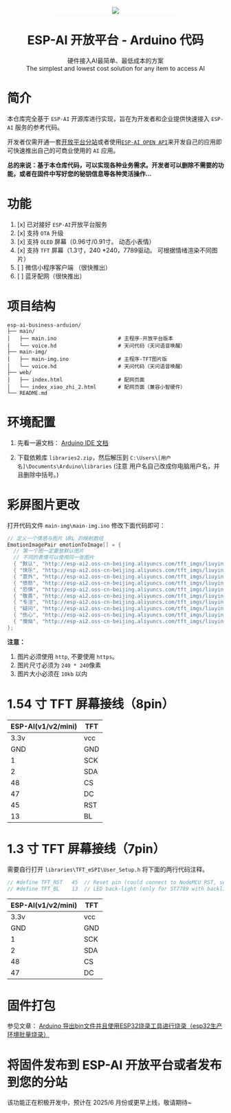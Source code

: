 <div align="center"> 
<a name="readme-top"></a>

<div style="background:#fff;border-radius: 12px;width:300px;">
  <img src="https://espai.fun/images/logo.png"/> 
</div> 

<h1>ESP-AI 开放平台 - Arduino 代码</h1>

硬件接入AI最简单、最低成本的方案<br/>The simplest and lowest cost solution for any item to access AI

</div> 

# 简介

本仓库完全基于 `ESP-AI` 开源库进行实现，旨在为开发者和企业提供快速接入 `ESP-AI` 服务的参考代码。      

开发者仅需开通一套[开放平台分站](https://espai.fun/acout/cooperation/#%E6%88%90%E4%B8%BA%E5%88%86%E9%94%80%E5%95%86%E3%80%81%E4%BB%A3%E7%90%86%E5%95%86)或者使用[`ESP-AI OPEN API`](https://espai.fun/dev/dev-open-api/)来开发自己的应用即可快速推出自己的可商业使用的 `AI` 应用。


**总的来说：基于本仓库代码，可以实现各种业务需求。开发者可以删除不需要的功能，或者在固件中写好您的秘钥信息等各种灵活操作...**



# 功能

1. [x] 已对接好 `ESP-AI`开放平台服务
2. [x] 支持 `OTA` 升级
3. [x] 支持 `OLED` 屏幕（0.96寸/0.91寸。 动态小表情）
4. [x] 支持 `TFT` 屏幕（1.3寸，240 *240，7789驱动。 可根据情绪渲染不同图片） 
5. [ ] 微信小程序客户端 （很快推出）
6. [ ] 蓝牙配网（很快推出）


# 项目结构

```
esp-ai-business-arduion/
├── main/
│   ├── main.ino                    # 主程序-开放平台版本
│   └── voice.hd                    # 天问代码（天问语音唤醒）
├── main-img/             
│   ├── main-img.ino                # 主程序-TFT图片版
│   └── voice.hd                    # 天问代码（天问语音唤醒）
├── web/              
│   ├── index.html                  # 配网页面
│   └── index_xiao_zhi_2.html       # 配网页面（兼容小智硬件）
└── README.md
```

# 环境配置

1. 先看一遍文档： 
[ Arduino IDE 文档](https://espai.fun/guide/client-dev/#%E4%B8%80%E3%80%81arduino-ide-%E7%8E%AF%E5%A2%83)

2. 下载依赖库 `libraries2.zip`，然后解压到 `C:\Users\[用户名]\Documents\Arduino\libraries` (注意 用户名自己改成你电脑用户名，并且删除中括号。)



# 彩屏图片更改

打开代码文件 `main-img\main-img.ino` 修改下面代码即可：

```c++
// 定义一个情感与图片 URL 的映射数组
EmotionImagePair emotionToImage[] = {
  // 第一个图一定要放默认图片
  // 不同的表情可以使用同一张图片
  { "默认", "http://esp-ai2.oss-cn-beijing.aliyuncs.com/tft_imgs/liuying/default.jpg" },
  { "快乐", "http://esp-ai2.oss-cn-beijing.aliyuncs.com/tft_imgs/liuying/kuai-le.jpg" },
  { "意外", "http://esp-ai2.oss-cn-beijing.aliyuncs.com/tft_imgs/liuying/kuai-le.jpg" },
  { "愤怒", "http://esp-ai2.oss-cn-beijing.aliyuncs.com/tft_imgs/liuying/shen-qi.jpg" },
  { "恐惧", "http://esp-ai2.oss-cn-beijing.aliyuncs.com/tft_imgs/liuying/kong-ju.jpg" },
  { "敬畏", "http://esp-ai2.oss-cn-beijing.aliyuncs.com/tft_imgs/liuying/kong-ju.jpg" },
  { "专注", "http://esp-ai2.oss-cn-beijing.aliyuncs.com/tft_imgs/liuying/si-kao.jpg" },
  { "疑问", "http://esp-ai2.oss-cn-beijing.aliyuncs.com/tft_imgs/liuying/si-kao.jpg" },
  { "伤心", "http://esp-ai2.oss-cn-beijing.aliyuncs.com/tft_imgs/liuying/ku-qi.jpg" },
  { "懊恼", "http://esp-ai2.oss-cn-beijing.aliyuncs.com/tft_imgs/liuying/ku-qi.jpg" }
};
```

**注意：**  
1. 图片必须使用 `http`, 不要使用 `https`。
2. 图片尺寸必须为 `240 * 240`像素
3. 图片大小必须在 `10kb` 以内
 


# 1.54 寸 TFT 屏幕接线（8pin）
 
| ESP-AI(v1/v2/mini) | TFT |
| --------------- | --- |
| 3.3v            | vcc |
| GND             | GND |
| 1               | SCK |
| 2               | SDA |
| 48              | CS  |
| 47              | DC  |
| 45              | RST |
| 13              | BL  |

 

# 1.3 寸 TFT 屏幕接线（7pin）

需要自行打开 `libraries\TFT_eSPI\User_Setup.h` 将下面的两行代码注释。
``` c++
// #define TFT_RST   45  // Reset pin (could connect to NodeMCU RST, see next line)
// #define TFT_BL    13  // LED back-light (only for ST7789 with backlight control pin)
```

| ESP-AI(v1/v2/mini) | TFT |
| --------------- | --- |
| 3.3v            | vcc |
| GND             | GND |
| 1               | SCK |
| 2               | SDA |
| 48              | CS  |
| 47              | DC  | 



# 固件打包

参见文章： [Arduino 导出bin文件并且使用ESP32烧录工具进行烧录（esp32生产环境批量烧录）
](https://juejin.cn/post/7436363573348696118)


# 将固件发布到 ESP-AI 开放平台或者发布到您的分站

该功能正在积极开发中，预计在 2025/6 月份或更早上线，敬请期待~



